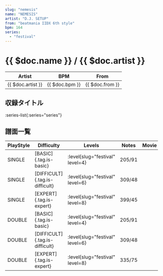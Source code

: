 ```yaml
---
slug: "nemesis"
name: "NEMESIS"
artist: "D.J. SETUP"
from: "beatmania IIDX 6th style"
bpm: 164
series:
  - "festival"
---
```


# {{ $doc.name }} / {{ $doc.artist }}

|Artist|BPM|From|
|------|---|----|
|{{ $doc.artist }}|{{ $doc.bpm }}|{{ $doc.from }}|

## 収録タイトル

:series-list{:series="series"}

## 譜面一覧

|PlayStyle|Difficulty|Levels|Notes|Movie|
|---------|----------|------|-----|-----|
|SINGLE|[BASIC]{.tag.is-basic}|:level{slug="festival" level=4}|205/91||
|SINGLE|[DIFFICULT]{.tag.is-difficult}|:level{slug="festival" level=6}|309/48||
|SINGLE|[EXPERT]{.tag.is-expert}|:level{slug="festival" level=8}|399/45||
|DOUBLE|[BASIC]{.tag.is-basic}|:level{slug="festival" level=4}|205/91||
|DOUBLE|[DIFFICULT]{.tag.is-difficult}|:level{slug="festival" level=6}|309/48||
|DOUBLE|[EXPERT]{.tag.is-expert}|:level{slug="festival" level=8}|335/75||
